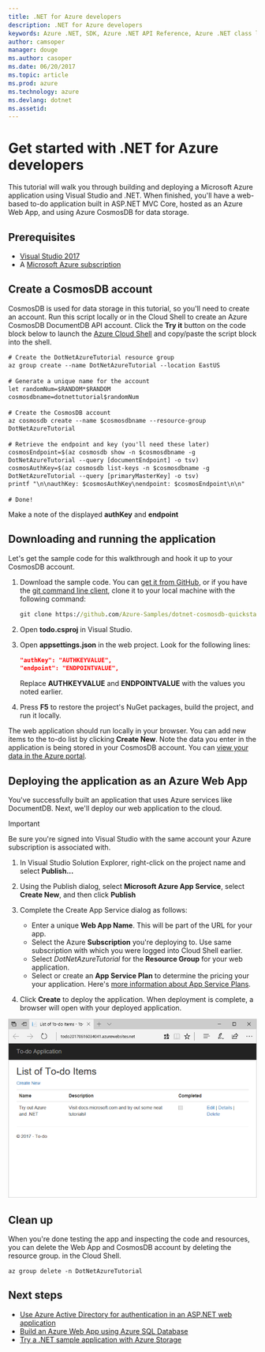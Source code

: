 ```yaml
---
title: .NET for Azure developers
description: .NET for Azure developers
keywords: Azure .NET, SDK, Azure .NET API Reference, Azure .NET class library
author: camsoper
manager: douge
ms.author: casoper
ms.date: 06/20/2017
ms.topic: article
ms.prod: azure
ms.technology: azure
ms.devlang: dotnet
ms.assetid: 
---
```


# Get started with .NET for Azure developers

This tutorial will walk you through building and deploying a Microsoft Azure application using Visual Studio and .NET.  When finished, you'll have a web-based to-do application built in ASP.NET MVC Core, hosted as an Azure Web App, and using Azure CosmosDB for data storage.

## Prerequisites

* [Visual Studio 2017](https://www.visualstudio.com/downloads/)
* A [Microsoft Azure subscription](https://azure.microsoft.com/free/)

## Create a CosmosDB account

CosmosDB is used for data storage in this tutorial, so you'll need to create an account.  Run this script locally or in the Cloud Shell to create an Azure CosmosDB DocumentDB API account.  Click the **Try it** button on the code block below to launch the [Azure Cloud Shell](/azure/cloud-shell/) and copy/paste the script block into the shell.

```azurecli-interactive
# Create the DotNetAzureTutorial resource group
az group create --name DotNetAzureTutorial --location EastUS

# Generate a unique name for the account
let randomNum=$RANDOM*$RANDOM
cosmosdbname=dotnettutorial$randomNum

# Create the CosmosDB account
az cosmosdb create --name $cosmosdbname --resource-group DotNetAzureTutorial

# Retrieve the endpoint and key (you'll need these later)
cosmosEndpoint=$(az cosmosdb show -n $cosmosdbname -g DotNetAzureTutorial --query [documentEndpoint] -o tsv)
cosmosAuthKey=$(az cosmosdb list-keys -n $cosmosdbname -g DotNetAzureTutorial --query [primaryMasterKey] -o tsv)
printf "\n\nauthKey: $cosmosAuthKey\nendpoint: $cosmosEndpoint\n\n"

# Done!

```

Make a note of the displayed **authKey** and **endpoint** 

## Downloading and running the application

Let's get the sample code for this walkthrough and hook it up to your CosmosDB account.

1. Download the sample code.  You can [get it from GitHub](https://github.com/Azure-Samples/dotnet-cosmosdb-quickstart/), or if you have the [git command line client](https://git-scm.com/), clone it to your local machine with the following command:

    ```cmd
    git clone https://github.com/Azure-Samples/dotnet-cosmosdb-quickstart
    ```

2. Open **todo.csproj** in Visual Studio.

3. Open **appsettings.json** in the web project.  Look for the following lines:

    ```json
    "authKey": "AUTHKEYVALUE",
    "endpoint": "ENDPOINTVALUE",
    ```
    Replace **AUTHKEYVALUE** and **ENDPOINTVALUE** with the values you noted earlier.

4. Press **F5** to restore the project's NuGet packages, build the project, and run it locally.

The web application should run locally in your browser.  You can add new items to the to-do list by clicking **Create New**.  Note the data you enter in the application is being stored in your CosmosDB account.  You can [view your data in the Azure portal](https://docs.microsoft.com/en-us/azure/documentdb/documentdb-view-json-document-explorer).

## Deploying the application as an Azure Web App

You've successfully built an application that uses Azure services like DocumentDB.  Next, we'll deploy our web application to the cloud.

> [!IMPORTANT]
> Be sure you're signed into Visual Studio with the same account your Azure subscription is associated with.

1. In Visual Studio Solution Explorer, right-click on the project name and select **Publish...**

2. Using the Publish dialog, select **Microsoft Azure App Service**, select **Create New**, and then click **Publish**

3. Complete the Create App Service dialog as follows:

    * Enter a unique **Web App Name**.  This will be part of the URL for your app.
    * Select the Azure **Subscription** you're deploying to.  Use same subscription with which you were logged into Cloud Shell earlier.
    * Select *DotNetAzureTutorial* for the **Resource Group** for your web application.
    * Select or create an **App Service Plan** to determine the pricing your your application.  Here's [more information about App Service Plans](/azure/app-service/azure-web-sites-web-hosting-plans-in-depth-overview).

4. Click **Create** to deploy the application.  When deployment is complete, a browser will open with your deployed application.

![The completed app](./media/dotnet-quickstart/todo.png)

## Clean up

When you're done testing the app and inspecting the code and resources, you can delete the Web App and CosmosDB account by deleting the resource group. in the Cloud Shell.

```azurecli-interactive
az group delete -n DotNetAzureTutorial
```

## Next steps

* [Use Azure Active Directory for authentication in an ASP.NET web application](/azure/active-directory/develop/active-directory-devquickstarts-webapp-dotnet)
* [Build an Azure Web App using Azure SQL Database](/azure/app-service-web/web-sites-dotnet-get-started)
* [Try a .NET sample application with Azure Storage](/azure/storage/storage-samples-dotnet)


